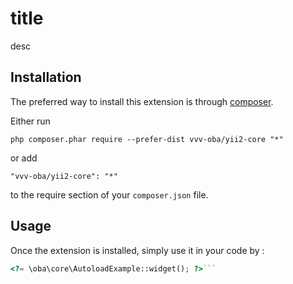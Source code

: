 title
=====
desc

Installation
------------

The preferred way to install this extension is through [composer](http://getcomposer.org/download/).

Either run

```
php composer.phar require --prefer-dist vvv-oba/yii2-core "*"
```

or add

```
"vvv-oba/yii2-core": "*"
```

to the require section of your `composer.json` file.


Usage
-----

Once the extension is installed, simply use it in your code by  :

```php
<?= \oba\core\AutoloadExample::widget(); ?>```